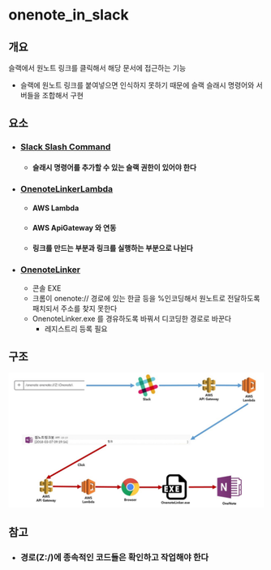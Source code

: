 # onenote_in_slack
## 개요
슬랙에서 원노트 링크를 클릭해서 해당 문서에 접근하는 기능
- 슬랙에 원노트 링크를 붙여넣으면 인식하지 못하기 때문에 슬랙 슬래시 명령어와 서버들을 조합해서 구현

## 요소
-	### [Slack Slash Command](https://api.slack.com/slash-commands)
	- #### 슬래시 명령어를 추가할 수 있는 슬랙 권한이 있어야 한다
- ### [OnenoteLinkerLambda](/src/OnenoteLinkerLambda/OnenoteLinkerLambda/README.md)
	- #### AWS Lambda
	- #### AWS ApiGateway 와 연동
	- #### 링크를 만드는 부분과 링크를 실행하는 부분으로 나뉜다
- ### [OnenoteLinker](/src/OnenoteLinker/README.md)
	- 콘솔 EXE
	-	크롬이 onenote:// 경로에 있는 한글 등을 %인코딩해서 원노트로 전달하도록 패치되서 주소를 찾지 못한다
	- OnenoteLinker.exe 를 경유하도록 바꿔서 디코딩한 경로로 바꾼다
		- 레지스트리 등록 필요

## 구조
![image_structure](img/structure.jpg)

## 참고
- ### **경로(Z:/)에 종속적인 코드들은 확인하고 작업해야 한다**

